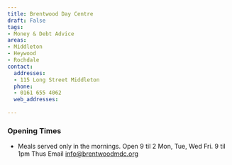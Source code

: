 ```yaml
---
title: Brentwood Day Centre
draft: False
tags:
- Money & Debt Advice
areas:
- Middleton
- Heywood
- Rochdale
contact:
  addresses:
  - 115 Long Street Middleton
  phone:
  - 0161 655 4062
  web_addresses:
  
---
```


### Opening Times
* Meals served only in the mornings.
Open 9 til 2 Mon, Tue, Wed Fri.   9 til 1pm Thus
Email   info@brentwoodmdc.org



